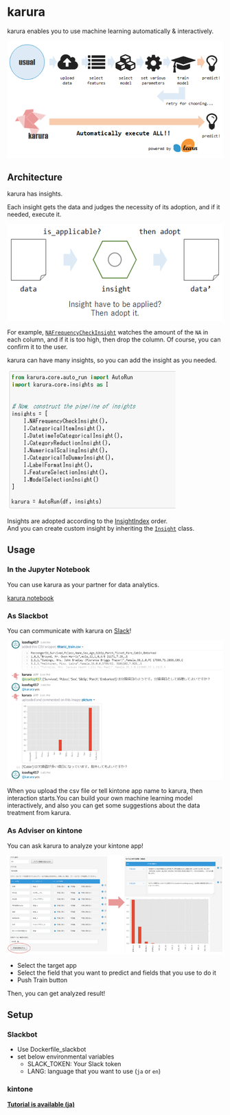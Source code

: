 # karura

karura enables you to use machine learning automatically & interactively.

![karura_concept](./doc/karura_concept.png)

## Architecture

karura has insights. 

Each insight gets the data and judges the necessity of its adoption, and if it needed, execute it.

![insight.png](./doc/insight.png)

For example, [`NAFrequencyCheckInsight`](https://github.com/chakki-works/karura/blob/master/karura/core/insights/na_frequency_insight.py) watches the amount of the `NA` in each column, and if it is too high, then drop the column. Of course, you can confirm it to the user.

karura can have many insights, so you can add the insight as you needed. 

![stack_insights](./doc/stack_insights.png)

Insights are adopted according to the [InsightIndex](https://github.com/chakki-works/karura/blob/master/karura/core/insight.py#L61) order.  
And you can create custom insight by inheriting the [`Insight`](https://github.com/chakki-works/karura/blob/master/karura/core/insight.py) class.


## Usage

### In the Jupyter Notebook

You can use karura as your partner for data analytics.

[karura notebook]()

### As Slackbot

You can communicate with karura on [Slack](https://slack.com/)!

![karura_as_slackbot.PNG](./doc/karura_as_slackbot.PNG)

When you upload the csv file or tell kintone app name to karura, then interaction starts.You can build your own machine learning model interactively, and also you can get some suggestions about the data treatment from karura.


### As Adviser on kintone

You can ask karura to analyze your kintone app!

![karura_on_kintone.PNG](./doc/karura_on_kintone.PNG)

* Select the target app
* Select the field that you want to predict and fields that you use to do it
* Push Train button

Then, you can get analyzed result!

## Setup

### Slackbot

* Use Dockerfile_slackbot
* set below environmental variables
  * SLACK_TOKEN: Your Slack token
  * LANG: language that you want to use (`ja` or `en`)

### kintone

**[Tutorial is available (ja)](http://qiita.com/icoxfog417/private/ba6cc8c804f09fd2b16e)**
